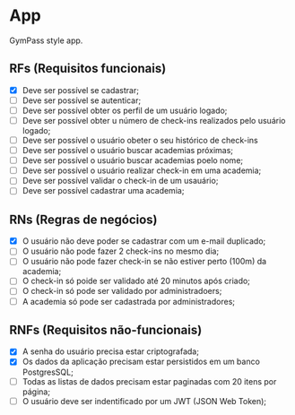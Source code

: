 # App

GymPass style app.

## RFs (Requisitos funcionais)

- [x] Deve ser possível se cadastrar;
- [ ] Deve ser possível se autenticar;
- [ ] Deve ser possível obter os perfil de um usuário logado;
- [ ] Deve ser possível obter u número de check-ins realizados pelo usuário logado;
- [ ] Deve ser possível o usuário obeter o seu histórico de check-ins
- [ ] Deve ser possível o usuário buscar academias próximas;
- [ ] Deve ser possível o usuário buscar academias poelo nome;
- [ ] Deve ser possível o usuário realizar check-in em uma academia;
- [ ] Deve ser possível validar o check-in de um  usauário; 
- [ ] Deve ser possível cadastrar uma academia; 

## RNs (Regras de negócios)

- [x] O usuário não deve poder se cadastrar com um e-mail duplicado;
- [ ] O usuário não pode fazer 2 check-ins no mesmo dia;
- [ ] O usuário não pode fazer check-in se não estiver perto (100m) da academia;
- [ ] O check-in só poide ser validado até 20 minutos após criado;
- [ ] O check-in só pode ser validado por administradoers;
- [ ] A academia só pode ser cadastrada por administradores;
## RNFs (Requisitos não-funcionais)

- [x] A senha do usuário precisa estar criptografada;
- [x] Os dados da aplicação precisam estar persistidos em um banco PostgresSQL;
- [ ] Todas as listas de dados precisam estar paginadas com 20 itens por página;
- [ ] O usuário deve ser indentificado por um JWT (JSON Web Token);